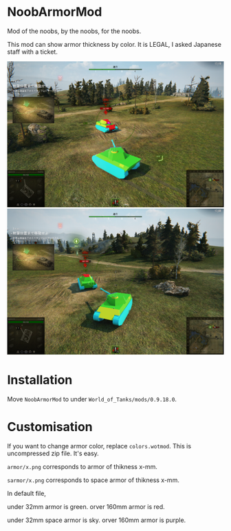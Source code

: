 # NoobArmorMod
Mod of the noobs, by the noobs, for the noobs.

This mod can show armor thickness by color.
It is LEGAL, I asked Japanese staff with a ticket.

![demo1](https://github.com/aki33524/NoobArmorMod/blob/master/demo1.png)
![demo2](https://github.com/aki33524/NoobArmorMod/blob/master/demo2.png)


# Installation
Move `NoobArmorMod` to under `World_of_Tanks/mods/0.9.18.0`.

# Customisation
If you want to change armor color, replace `colors.wotmod`. This is uncompressed zip file. It's easy.

`armor/x.png` corresponds to armor of thikness x-mm.

`sarmor/x.png` corresponds to space armor of thikness x-mm.

In default file, 

under 32mm armor is green.
orver 160mm armor is red.

under 32mm space armor is sky.
orver 160mm armor is purple.
